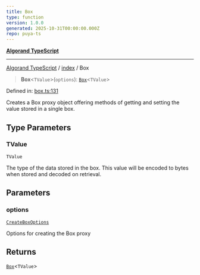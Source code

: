 ```yaml
---
title: Box
type: function
version: 1.0.0
generated: 2025-10-31T00:00:00.000Z
repo: puya-ts
---
```


[**Algorand TypeScript**](/reference/algorand-typescript/api/readme/)

---

[Algorand TypeScript](docs/_md/modules) / [index](docs/_md/index/README) / Box

> **Box**\<`TValue`\>(`options`): [`Box`](/reference/algorand-typescript/api/index/type-aliases/box/)\<`TValue`\>

Defined in: [box.ts:131](https://github.com/algorandfoundation/puya-ts/blob/main/packages/algo-ts/src/box.ts#L131)

Creates a Box proxy object offering methods of getting and setting the value stored in a single box.

## Type Parameters

### TValue

`TValue`

The type of the data stored in the box. This value will be encoded to bytes when stored and decoded on retrieval.

## Parameters

### options

[`CreateBoxOptions`](/reference/algorand-typescript/api/index/-internal-/interfaces/createboxoptions/)

Options for creating the Box proxy

## Returns

[`Box`](/reference/algorand-typescript/api/index/type-aliases/box/)\<`TValue`\>
